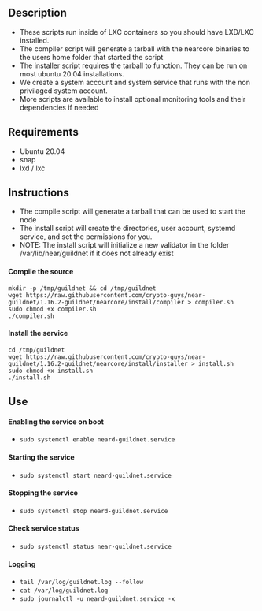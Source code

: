 ## Description

- These scripts run inside of LXC containers so you should have LXD/LXC installed.
- The compiler script will generate a tarball with the nearcore binaries to the users home folder that started the script
- The installer script requires the tarball to function. They can be run on most ubuntu 20.04 installations.
- We create a system account and system service that runs with the non privilaged system account.
- More scripts are available to install optional monitoring tools and their dependencies if needed

## Requirements

- Ubuntu 20.04 
- snap
- lxd / lxc

    
## Instructions

- The compile script will generate a tarball that can be used to start the node
- The install script will create the directories, user account, systemd service, and set the permissions for you.
- NOTE: The install script will initialize a new validator in the folder /var/lib/near/guildnet if it does not already exist

#### Compile the source

```
mkdir -p /tmp/guildnet && cd /tmp/guildnet
wget https://raw.githubusercontent.com/crypto-guys/near-guildnet/1.16.2-guildnet/nearcore/install/compiler > compiler.sh
sudo chmod +x compiler.sh
./compiler.sh
```

#### Install the service

```
cd /tmp/guildnet
wget https://raw.githubusercontent.com/crypto-guys/near-guildnet/1.16.2-guildnet/nearcore/install/installer > install.sh
sudo chmod +x install.sh
./install.sh
```

## Use

#### Enabling the service on boot
- ```sudo systemctl enable neard-guildnet.service```

#### Starting the service 
- ```sudo systemctl start neard-guildnet.service```

#### Stopping the service 
- ```sudo systemctl stop neard-guildnet.service```

#### Check service status
- ```sudo systemctl status near-guildnet.service```

#### Logging

- ```tail /var/log/guildnet.log --follow```
- ```cat /var/log/guildnet.log```
- ```sudo journalctl -u neard-guildnet.service -x```
